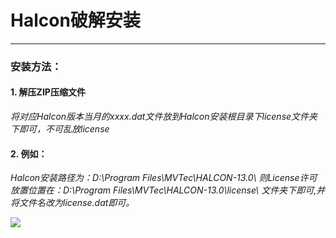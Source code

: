 # Halcon破解安装

----------
### 安装方法：
> 
#### 1. 解压ZIP压缩文件
*将对应Halcon版本当月的xxxx.dat文件放到Halcon安装根目录下license文件夹下即可，不可乱放license*
#### 2. 例如：
*Halcon安装路径为：D:\Program Files\MVTec\HALCON-13.0\ 
则License许可放置位置在：D:\Program Files\MVTec\HALCON-13.0\license\ 文件夹下即可,并将文件名改为license.dat即可。*

![](https://i.imgur.com/WzYxcGj.png)
